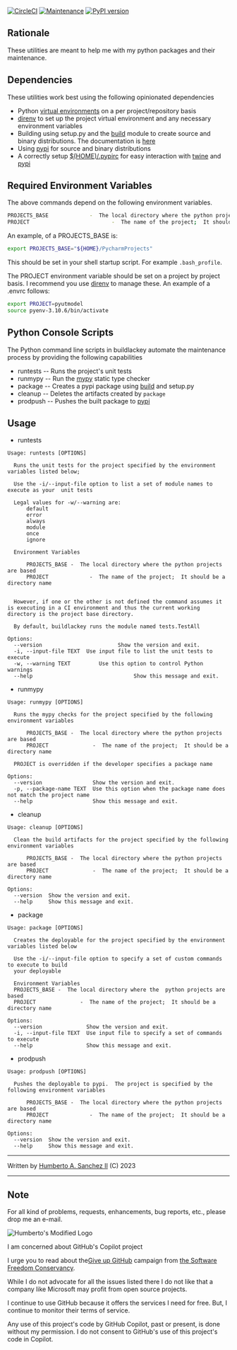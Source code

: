 [![CircleCI](https://dl.circleci.com/status-badge/img/gh/hasii2011/buildlackey/tree/master.svg?style=shield)](https://dl.circleci.com/status-badge/redirect/gh/hasii2011/buildlackey/tree/master)
[![Maintenance](https://img.shields.io/badge/Maintained%3F-yes-green.svg)](https://GitHub.com/Naereen/StrapDown.js/graphs/commit-activity)
[![PyPI version](https://badge.fury.io/py/buildlackey.svg)](https://badge.fury.io/py/buildlackey)

## Rationale

These utilities are meant to help me with my python packages and their maintenance.

## Dependencies

These utilities work best using the following opinionated dependencies

* Python [virtual environments](https://realpython.com/python-virtual-environments-a-primer/) on a per project/repository basis
*  [direnv](https://direnv.net) to set up the project virtual environment and any necessary environment variables
* Building using setup.py and the [build](https://pypi.org/project/build/) module to create source and binary distributions.  The documentation is [here](https://pypa-build.readthedocs.io/en/stable/)
* Using [pypi](https://pypi.org/) for source and binary distributions
* A correctly setup [$(HOME)/.pypirc](https://packaging.python.org/en/latest/specifications/pypirc/) for easy interaction with [twine](https://pypi.org/project/twine/) and [pypi](https://pypi.org/)

## Required Environment Variables

The above commands depend on the following environment variables.

```bash
PROJECTS_BASE             -  The local directory where the python projects are based
PROJECT                          -  The name of the project;  It should be a directory name
```

 An example, of a PROJECTS_BASE is:

```bash
export PROJECTS_BASE="${HOME}/PycharmProjects" 
```

This should be set in your shell startup script.  For example `.bash_profile`.

The PROJECT environment variable should be set on a project by project basis.  I recommend you use [direnv](https://direnv.net) to manage these.  An example of a .envrc follows:

```bash
export PROJECT=pyutmodel
source pyenv-3.10.6/bin/activate
```


## Python Console Scripts

The Python command line scripts in buildlackey automate the maintenance process by providing the following capabilities

* runtests -- Runs the project's unit tests
* runmypy  -- Run the [mypy](https://www.mypy-lang.org) static type checker 
* package  --  Creates a pypi package using [build](https://pypi.org/project/build/) and setup.py 
* cleanup  -- Deletes the artifacts created by `package`
* prodpush -- Pushes the built package to [pypi](https://pypi.org)

## Usage

* runtests
```text
Usage: runtests [OPTIONS]

  Runs the unit tests for the project specified by the environment variables listed below;
  
  Use the -i/--input-file option to list a set of module names to execute as your  unit tests

  Legal values for -w/--warning are:
      default
      error
      always
      module
      once
      ignore
  
  Environment Variables

      PROJECTS_BASE -  The local directory where the python projects are based
      PROJECT             -  The name of the project;  It should be a directory name

  
  However, if one or the other is not defined the command assumes it is executing in a CI environment and thus the current working directory is the project base directory.

  By default, buildlackey runs the module named tests.TestAll

Options:
  --version                        Show the version and exit.
  -i, --input-file TEXT  Use input file to list the unit tests to execute
  -w, --warning TEXT         Use this option to control Python warnings
  --help                                Show this message and exit.

```
* runmypy
```text
Usage: runmypy [OPTIONS]

  Runs the mypy checks for the project specified by the following environment variables
  
      PROJECTS_BASE -  The local directory where the python projects are based
      PROJECT              -  The name of the project;  It should be a directory name

  PROJECT is overridden if the developer specifies a package name

Options:
  --version                Show the version and exit.
  -p, --package-name TEXT  Use this option when the package name does not match the project name 
  --help                   Show this message and exit.
```
* cleanup

```text
Usage: cleanup [OPTIONS]

  Clean the build artifacts for the project specified by the following environment variables
  
      PROJECTS_BASE -  The local directory where the python projects are based
      PROJECT              -  The name of the project;  It should be a directory name

Options:
  --version  Show the version and exit.
  --help     Show this message and exit.

```

* package
```text
Usage: package [OPTIONS]

  Creates the deployable for the project specified by the environment variables listed below
  
  Use the -i/--input-file option to specify a set of custom commands to execute to build
  your deployable

  Environment Variables
  PROJECTS_BASE -  The local directory where the  python projects are based   
  PROJECT              -  The name of the project;  It should be a directory name

Options:
  --version              Show the version and exit.
  -i, --input-file TEXT  Use input file to specify a set of commands to execute
  --help                 Show this message and exit.
```
* prodpush
```text
Usage: prodpush [OPTIONS]

  Pushes the deployable to pypi.  The project is specified by the following environment variables
  
      PROJECTS_BASE -  The local directory where the python projects are based
      PROJECT             -  The name of the project;  It should be a directory name

Options:
  --version  Show the version and exit.
  --help     Show this message and exit.
```

___

Written by <a href="mailto:email@humberto.a.sanchez.ii@gmail.com?subject=Hello Humberto">Humberto A. Sanchez II</a>  (C) 2023

---

## Note
For all kind of problems, requests, enhancements, bug reports, etc.,
please drop me an e-mail.


![Humberto's Modified Logo](https://raw.githubusercontent.com/wiki/hasii2011/gittodoistclone/images/SillyGitHub.png)

I am concerned about GitHub's Copilot project



I urge you to read about the[Give up GitHub](https://GiveUpGitHub.org) campaign from [the Software Freedom Conservancy](https://sfconservancy.org).

While I do not advocate for all the issues listed there I do not like that a company like Microsoft may profit from open source projects.

I continue to use GitHub because it offers the services I need for free.  But, I continue to monitor their terms of service.

Any use of this project's code by GitHub Copilot, past or present, is done without my permission.  I do not consent to GitHub's use of this project's code in Copilot.

